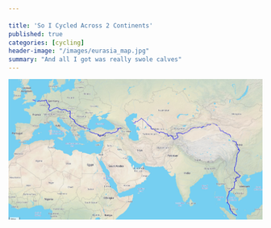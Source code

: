 ```yaml
---

title: 'So I Cycled Across 2 Continents'
published: true
categories: [cycling]
header-image: "/images/eurasia_map.jpg"
summary: "And all I got was really swole calves"
---
```


![](/images/eurasia_map.jpg)

